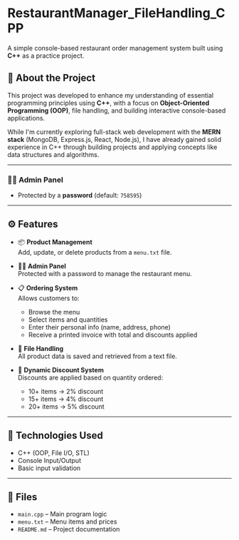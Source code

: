# RestaurantManager_FileHandling_CPP

A simple console-based restaurant order management system built using **C++** as a practice project.

## 📌 About the Project

This project was developed to enhance my understanding of essential programming principles using **C++**, with a focus on **Object-Oriented Programming (OOP)**, file handling, and building interactive console-based applications.


While I'm currently exploring full-stack web development with the **MERN stack** (MongoDB, Express.js, React, Node.js), I have already gained solid experience in C++ through building projects and applying concepts like data structures and algorithms.

---

### 👨‍💼 Admin Panel
- Protected by a **password** (default: `758595`)

---

## ⚙️ Features

- 📦 **Product Management**  
  Add, update, or delete products from a `menu.txt` file.

- 👨‍💼 **Admin Panel**  
  Protected with a password to manage the restaurant menu.

- 📋 **Ordering System**  
  Allows customers to:
  - Browse the menu
  - Select items and quantities
  - Enter their personal info (name, address, phone)
  - Receive a printed invoice with total and discounts applied

- 💾 **File Handling**  
  All product data is saved and retrieved from a text file.

- 💸 **Dynamic Discount System**  
  Discounts are applied based on quantity ordered:
  - 10+ items → 2% discount
  - 15+ items → 4% discount
  - 20+ items → 5% discount

---

## 🧠 Technologies Used

- C++ (OOP, File I/O, STL)
- Console Input/Output
- Basic input validation

---

## 📂 Files
- `main.cpp` – Main program logic
- `menu.txt` – Menu items and prices
- `README.md` – Project documentation